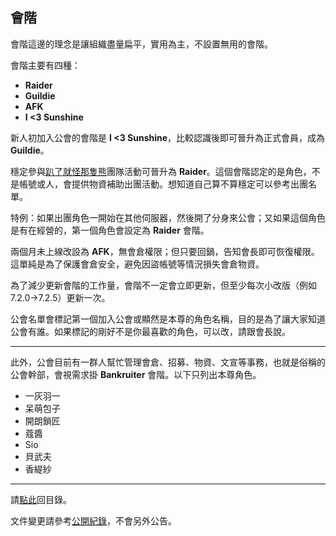 ## 會階

會階這邊的理念是讓組織盡量扁平，實用為主，不設置無用的會階。

會階主要有四種：
- **Raider**
- **Guildie**
- **AFK**
- **I <3 Sunshine**

新人初加入公會的會階是 **I <3 Sunshine**，比較認識後即可晉升為正式會員，成為 **Guildie**。

穩定參與[趴了就怪那隻熊](https://dalechou.github.io/wow/raid.html)團隊活動可晉升為 **Raider**。這個會階認定的是角色，不是帳號或人，會提供物資補助出團活動。想知道自己算不算穩定可以參考出團名單。

特例：如果出團角色一開始在其他伺服器，然後開了分身來公會；又如果這個角色是有在經營的，第一個角色會設定為 **Raider** 會階。

兩個月未上線改設為 **AFK**，無會倉權限；但只要回鍋，告知會長即可恢復權限。這單純是為了保護會倉安全，避免因盜帳號等情況損失會倉物資。

為了減少更新會階的工作量，會階不一定會立即更新，但至少每次小改版（例如 7.2.0→7.2.5）更新一次。

公會名單會標記第一個加入公會或顯然是本尊的角色名稱，目的是為了讓大家知道公會有誰。如果標記的剛好不是你最喜歡的角色，可以改，請跟會長說。

---

此外，公會目前有一群人幫忙管理會倉、招募、物資、文宣等事務，也就是俗稱的公會幹部，會視需求掛 **Bankruiter** 會階。以下只列出本尊角色。

- 一灰羽一
- 呆萌包子
- 開朗鎖匠
- 蔻醬
- Sio
- 貝武夫
- 香緹紗

--- 

請[點此](https://dalechou.github.io/wow/)回目錄。

文件變更請參考[公開紀錄](https://github.com/dalechou/wow/commits/master/ranks.md)，不會另外公告。
